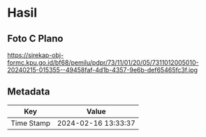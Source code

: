 # Hasil

## Foto C Plano

https://sirekap-obj-formc.kpu.go.id/bf68/pemilu/pdpr/73/11/01/20/05/7311012005010-20240215-015355--49458faf-4d1b-4357-9e6b-def65465fc3f.jpg


## Metadata

| Key        | Value               |
| ---------- | ------------------- |
| Time Stamp | 2024-02-16 13:33:37 |



